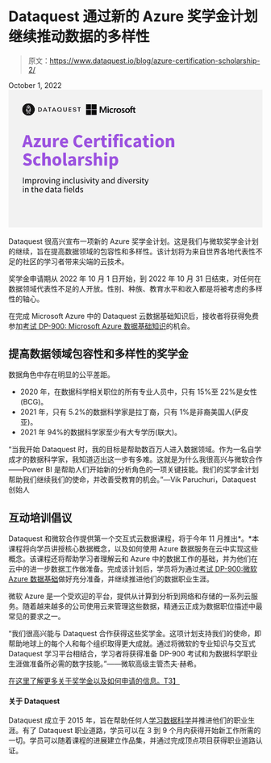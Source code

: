 # Dataquest 通过新的 Azure 奖学金计划继续推动数据的多样性

> 原文：<https://www.dataquest.io/blog/azure-certification-scholarship-2/>

October 1, 2022![](img/72c3c72ff5769d0d3ace7e18711eea08.png)

Dataquest 很高兴宣布一项新的 Azure 奖学金计划。这是我们与微软奖学金计划的继续，旨在提高数据领域的包容性和多样性。该计划将为来自世界各地代表性不足的社区的学习者带来尖端的云技术。

奖学金申请期从 2022 年 10 月 1 日开始，到 2022 年 10 月 31 日结束，对任何在数据领域代表性不足的人开放。性别、种族、教育水平和收入都是将被考虑的多样性的轴心。

在完成 Microsoft Azure 中的 Dataquest 云数据基础知识后，接收者将获得免费参加[考试 DP-900: Microsoft Azure 数据基础知识](https://docs.microsoft.com/en-us/certifications/exams/dp-900)的机会。

## 提高数据领域包容性和多样性的奖学金

数据角色中存在明显的公平差距。

*   2020 年，在数据科学相关职位的所有专业人员中，只有 15%至 22%是女性(BCG)。
*   2021 年，只有 5.2%的数据科学家是拉丁裔，只有 1%是非裔美国人(萨皮亚)。
*   2021 年 94%的数据科学家至少有大专学历(联大)。

“当我开始 Dataquest 时，我的目标是帮助数百万人进入数据领域。作为一名自学成才的数据科学家，我知道迈出这一步有多难。这就是为什么我很高兴与微软合作——Power BI 是帮助人们开始新的分析角色的一项关键技能。我们的奖学金计划帮助我们继续我们的使命，并改善受教育的机会。”—Vik Paruchuri，Dataquest 创始人

## 互动培训倡议

Dataquest 和微软合作提供第一个交互式云数据课程，将于今年 11 月推出*。*本课程将向学员讲授核心数据概念，以及如何使用 Azure 数据服务在云中实现这些概念。该课程还将帮助学习者理解云和 Azure 中的数据工作的基础，并为他们在云中的进一步数据工作做准备。完成该计划后，学员将为通过[考试 DP-900:微软 Azure 数据基础](https://docs.microsoft.com/en-us/certifications/exams/dp-900)做好充分准备，并继续推进他们的数据职业生涯。

微软 Azure 是一个受欢迎的平台，提供从计算到分析到网络和存储的一系列云服务。随着越来越多的公司使用云来管理这些数据，精通云正成为数据职位描述中最常见的要求之一。

“我们很高兴能与 Dataquest 合作获得这些奖学金。这项计划支持我们的使命，即帮助地球上的每个人和每个组织取得更大成就。通过将微软的专业知识与交互式 Dataquest 学习平台相结合，学习者将获得准备 DP-900 考试和为数据科学职业生涯做准备所必需的数字技能。”——微软高级主管杰夫·赫希。

[在这里了解更多关于奖学金以及如何申请的信息。T3】](https://bit.ly/3BXyzyR)

#### 关于 Dataquest

Dataquest 成立于 2015 年，旨在帮助任何人[学习数据科学](https://www.dataquest.io)并推进他们的职业生涯。有了 Dataquest 职业道路，学员可以在 3 到 9 个月内获得开始新工作所需的一切。学员可以随着课程的进展建立作品集，并通过完成顶点项目获得职业道路认证。